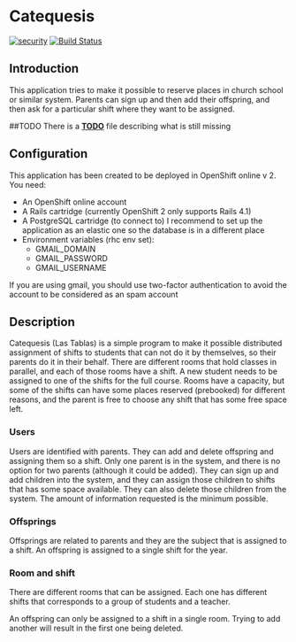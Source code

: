 # Catequesis
[![security](https://hakiri.io/github/propedeutica/lastablas/master.svg)](https://hakiri.io/github/propedeutica/lastablas/master)
[![Build Status](https://travis-ci.org/propedeutica/lastablas.svg?branch=master)](https://travis-ci.org/propedeutica/lastablas)
## Introduction
This application tries to make it possible to reserve places in church school or similar system. Parents can sign up and then add their offspring, and then ask for a particular shift where they want to be assigned.

##TODO
There is a [**TODO**](TODO.md) file describing what is still missing

## Configuration
This application has been created to be deployed in OpenShift online v 2.
You need:
- An OpenShift online account
- A Rails cartridge (currently OpenShift 2 only supports Rails 4.1)
- A PostgreSQL cartridge (to connect to)
 I recommend to set up the application as an elastic one so the database is in a different place
- Environment variables (rhc env set):
  - GMAIL_DOMAIN
  - GMAIL_PASSWORD
  - GMAIL_USERNAME

If you are using gmail, you should use two-factor authentication to avoid the account to be considered as an spam account

## Description
Catequesis (Las Tablas) is a simple program to make it possible distributed assignment of shifts to students that can not do it by themselves, so their parents do it in their behalf.
There are different rooms that hold classes in parallel, and each of those rooms have a shift. A new student needs to be assigned to one of the shifts for the full course. Rooms have a capacity, but some of the shifts can have some places reserved (prebooked) for different reasons, and the parent is free to choose any shift that has some free space left.

### Users
Users are identified with parents. They can add and delete offspring and assigning them so a shift. Only one parent is in the system, and there is no option for two parents (although it could be added). They can sign up and add children into the system, and they can assign those children to shifts that has some space available. They can also delete those children from the system.
The amount of information requested is the minimum possible.

### Offsprings
Offsprings are related to parents and they are the subject that is assigned to a shift. An offspring is assigned to a single shift for the year.

### Room and shift
There are different rooms that can be assigned. Each one has different shifts that corresponds to a group of students and a teacher.

An offspring can only be assigned to a shift in a single room. Trying to add another will result in the first one being deleted.
